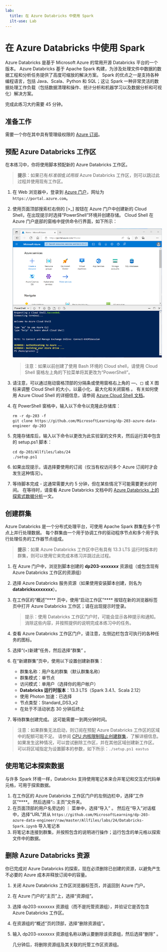 ```yaml
---
lab:
  title: 在 Azure Databricks 中使用 Spark
  ilt-use: Lab
---
```


# 在 Azure Databricks 中使用 Spark

Azure Databricks 是基于 Microsoft Azure 的常用开源 Databricks 平台的一个版本。 Azure Databricks 基于 Apache Spark 构建，为涉及处理文件中数据的数据工程和分析任务提供了高度可缩放的解决方案。 Spark 的优点之一是支持各种编程语言，包括 Java、Scala、Python 和 SQL；这让 Spark 一种非常灵活的数据处理工作负载（包括数据清理和操作、统计分析和机器学习以及数据分析和可视化）解决方案。

完成此练习大约需要 45 分钟。

## 准备工作

需要一个你在其中具有管理级权限的 [Azure 订阅](https://azure.microsoft.com/free)。

## 预配 Azure Databricks 工作区

在本练习中，你将使用脚本预配新的 Azure Databricks 工作区。

> **提示**：如果已有*标准版*或*试用版* Azure Databricks 工作区，则可以跳过此过程并使用现有工作区。

1. 在 Web 浏览器中，登录到 [Azure 门户](https://portal.azure.com)，网址为 `https://portal.azure.com`。
2. 使用页面顶部搜索栏右侧的 [\>_] 按钮在 Azure 门户中创建新的 Cloud Shell，在出现提示时选择“PowerShell”环境并创建存储。 Cloud Shell 在 Azure 门户底部的窗格中提供命令行界面，如下所示：

    ![具有 Cloud Shell 窗格的 Azure 门户](./images/cloud-shell.png)

    > 注意：如果以前创建了使用 Bash 环境的 Cloud shell，请使用 Cloud Shell 窗格左上角的下拉菜单将其更改为“PowerShell”。

3. 请注意，可以通过拖动窗格顶部的分隔条或使用窗格右上角的 &#8212;、&#9723; 或 X 图标来调整 Cloud Shell 的大小，以最小化、最大化和关闭窗格  。 有关如何使用 Azure Cloud Shell 的详细信息，请参阅 [Azure Cloud Shell 文档](https://docs.microsoft.com/azure/cloud-shell/overview)。

4. 在 PowerShell 窗格中，输入以下命令以克隆此存储库：

    ```
    rm -r dp-203 -f
    git clone https://github.com/MicrosoftLearning/dp-203-azure-data-engineer dp-203
    ```

5. 克隆存储库后，输入以下命令以更改为此实验室的文件夹，然后运行其中包含的 setup.ps1 脚本：

    ```
    cd dp-203/Allfiles/labs/24
    ./setup.ps1
    ```

6. 如果出现提示，请选择要使用的订阅（仅当有权访问多个 Azure 订阅时才会发生这种情况）。

7. 等待脚本完成 - 这通常需要大约 5 分钟，但在某些情况下可能需要更长的时间。 在等待时，请查看 Azure Databricks 文档中的 [Azure Databricks 上的探索式数据分析](https://learn.microsoft.com/azure/databricks/exploratory-data-analysis/)一文。

## 创建群集

Azure Databricks 是一个分布式处理平台，可使用 Apache Spark 群集在多个节点上并行处理数据。 每个群集由一个用于协调工作的驱动程序节点和多个用于执行处理任务的工作器节点组成。

> **提示**：如果 Azure Databricks 工作区中已有具有 13.3 LTS 运行时版本的群集，则可以使用它来完成本练习并跳过此过程。

1. 在 Azure 门户中，浏览到脚本创建的 **dp203-*xxxxxxx*** 资源组（或包含现有 Azure Databricks 工作区的资源组）
1. 选择 Azure Databricks 服务资源（如果使用安装脚本创建，则名为 **databricks*xxxxxxx***）。
1. 在工作区的“概述”**** 页中，使用“启动工作区”**** 按钮在新的浏览器标签页中打开 Azure Databricks 工作区；请在出现提示时登录。

    > 提示：使用 Databricks 工作区门户时，可能会显示各种提示和通知。 消除这些内容，并按照提供的说明完成本练习中的任务。

1. 查看 Azure Databricks 工作区门户，请注意，左侧边栏包含可执行的各种任务的图标。

1. 选择“(+)新建”任务，然后选择“群集” 。
1. 在“新建群集”页中，使用以下设置创建新群集：
    - 群集名称：用户名的群集（默认群集名称）
    - 群集模式：单节点
    - 访问模式：单用户（选择你的用户帐户）
    - **Databricks 运行时版本**：13.3 LTS（Spark 3.4.1、Scala 2.12）
    - 使用 Photon 加速：已选择
    - 节点类型：Standard_DS3_v2
    - 在处于不活动状态 30 分钟后终止

1. 等待群集创建完成。 这可能需要一到两分钟时间。

> 注意：如果群集无法启动，则订阅在预配 Azure Databricks 工作区的区域中的配额可能不足。 请参阅 [CPU 内核限制阻止创建群集](https://docs.microsoft.com/azure/databricks/kb/clusters/azure-core-limit)，了解详细信息。 如果发生这种情况，可以尝试删除工作区，并在其他区域创建新工作区。 可以将区域指定为设置脚本的参数，如下所示：`./setup.ps1 eastus`

## 使用笔记本探索数据

与许多 Spark 环境一样，Databricks 支持使用笔记本来合并笔记和交互式代码单元格，可用于探索数据。

1. 在工作区的 Azure Databricks 工作区门户的左侧边栏中，选择“工作区”****。 然后选择“&#8962; 主页”文件夹。
1. 在页面顶部的用户名旁边的 &#8942; 菜单中，选择“导入” 。 然后在“导入”对话框中，选择“URL”并从 `https://github.com/MicrosoftLearning/dp-203-azure-data-engineer/raw/master/Allfiles/labs/24/Databricks-Spark.ipynb` 导入笔记本
1. 将笔记本连接到群集，并按照包含的说明进行操作；运行包含的单元格以探索文件中的数据。

## 删除 Azure Databricks 资源

你已完成对 Azure Databricks 的探索，现在必须删除已创建的资源，以避免产生不必要的 Azure 成本并释放订阅中的容量。

1. 关闭 Azure Databricks 工作区浏览器标签页，并返回到 Azure 门户。
2. 在 Azure 门户的“主页”上，选择“资源组”。
3. 选择 dp203-xxxxxxx 资源组（而不是托管资源组），并验证它是否包含 Azure Databricks 工作区。
4. 在资源组的“概述”页的顶部，选择“删除资源组”。
5. 输入 dp203-xxxxxxx 资源组名称以确认要删除该资源组，然后选择“删除” 。

    几分钟后，将删除资源组及其关联的托管工作区资源组。
